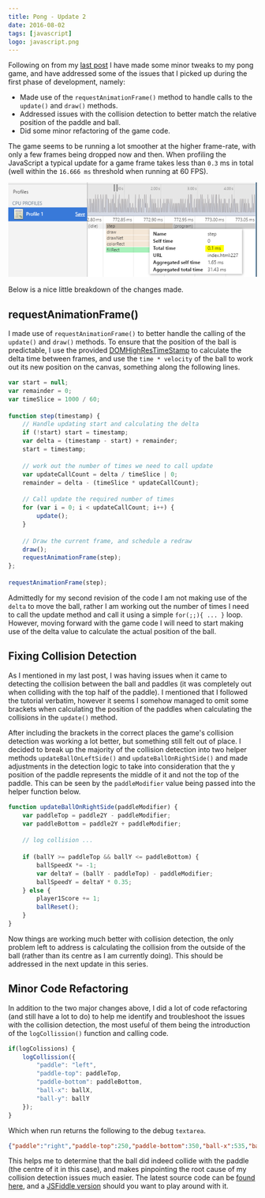 ```yaml
---
title: Pong - Update 2
date: 2016-08-02
tags: [javascript]
logo: javascript.png
---
```


Following on from my [last post](/blog/2016/2016-07-29/post1/) I have made some minor tweaks to my pong game, and have addressed some of the issues that I picked up during the first phase of development, namely:

- Made use of the `requestAnimationFrame()` method to handle calls to the `update()` and `draw()` methods.
- Addressed issues with the collision detection to better match the relative position of the paddle and ball.
- Did some minor refactoring of the game code.

The game seems to be running a lot smoother at the higher frame-rate, with only a few frames being dropped now and then. When profiling the JavaScript a typical update for a game frame takes less than `0.3` ms in total (well within the `16.666 ms` threshold when running at 60 FPS).

<img src="./001.png" alt="">

Below is a nice little breakdown of the changes made.

## requestAnimationFrame()
I made use of `requestAnimationFrame()` to better handle the calling of the `update()` and `draw()` methods. To ensure that the position of the ball is predictable, I use the provided [DOMHighResTimeStamp](https://developer.mozilla.org/en-US/docs/Web/API/DOMHighResTimeStamp) to calculate the delta time between frames, and use the `time * velocity` of the ball to work out its new position on the canvas, something along the following lines.

```js
var start = null;
var remainder = 0;
var timeSlice = 1000 / 60;

function step(timestamp) {
    // Handle updating start and calculating the delta
    if (!start) start = timestamp;
    var delta = (timestamp - start) + remainder;
    start = timestamp;

    // work out the number of times we need to call update
    var updateCallCount = delta / timeSlice | 0;
    remainder = delta - (timeSlice * updateCallCount);

    // Call update the required number of times
    for (var i = 0; i < updateCallCount; i++) {
        update();
    }

    // Draw the current frame, and schedule a redraw
    draw();
    requestAnimationFrame(step);
};

requestAnimationFrame(step);
```

Admittedly for my second revision of the code I am not making use of the `delta` to move the ball, rather I am working out the number of times I need to call the update method and call it using a simple `for(;;){ ... }` loop. However, moving forward with the game code I will need to start making use of the delta value to calculate the actual position of the ball.

## Fixing Collision Detection
As I mentioned in my last post, I was having issues when it came to detecting the collision between the ball and paddles (it was completely out when colliding with the top half of the paddle). I mentioned that I followed the tutorial verbatim, however it seems I somehow managed to omit some brackets when calculating the position of the paddles when calculating the collisions in the `update()` method.

After including the brackets in the correct places the game's collision detection was working a lot better, but something still felt out of place. I decided to break up the majority of the collision detection into two helper methods `updateBallOnLeftSide()` and `updateBallOnRightSide()` and made adjustments in the detection logic to take into consideration that the y position of the paddle represents the middle of it and not the top of the paddle. This can be seen by the `paddleModifier` value being passed into the helper function below.

```js
function updateBallOnRightSide(paddleModifier) {
    var paddleTop = paddle2Y - paddleModifier;
    var paddleBottom = paddle2Y + paddleModifier;

    // log collision ...

    if (ballY >= paddleTop && ballY <= paddleBottom) {
        ballSpeedX *= -1;
        var deltaY = (ballY - paddleTop) - paddleModifier;
        ballSpeedY = deltaY * 0.35;
    } else {
        player1Score += 1;
        ballReset();
    }
}
```

Now things are working much better with collision detection, the only problem left to address is calculating the collision from the outside of the ball (rather than its centre as I am currently doing). This should be addressed in the next update in this series.

## Minor Code Refactoring
In addition to the two major changes above, I did a lot of code refactoring (and still have a lot to do) to help me identify and troubleshoot the issues with the collision detection, the most useful of them being the introduction of the `logCollission()` function and calling code.

```js
if(logColissions) {
    logCollission({
        "paddle": "left",
        "paddle-top": paddleTop,
        "paddle-bottom": paddleBottom,
        "ball-x": ballX,
        "ball-y": ballY
    });
}
```

Which when run returns the following to the debug `textarea`.

```json
{"paddle":"right","paddle-top":250,"paddle-bottom":350,"ball-x":535,"ball-y":300}
```

This helps me to determine that the ball did indeed collide with the paddle (the centre of it in this case), and makes pinpointing the root cause of my collision detection issues much easier.
The latest source code can be [found here](https://github.com/rniemand/code-samples/tree/main/blog-posts/2016/2016-08-02), and a [JSFiddle version](https://jsfiddle.net/fuwmbofb/) should you want to play around with it.